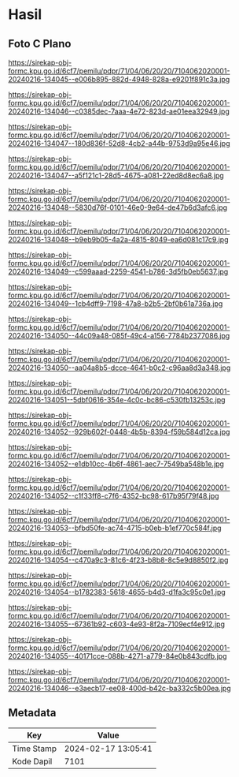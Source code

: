 # Hasil

## Foto C Plano

https://sirekap-obj-formc.kpu.go.id/6cf7/pemilu/pdpr/71/04/06/20/20/7104062020001-20240216-134045--e006b895-882d-4948-828a-e9201f891c3a.jpg

https://sirekap-obj-formc.kpu.go.id/6cf7/pemilu/pdpr/71/04/06/20/20/7104062020001-20240216-134046--c0385dec-7aaa-4e72-823d-ae01eea32949.jpg

https://sirekap-obj-formc.kpu.go.id/6cf7/pemilu/pdpr/71/04/06/20/20/7104062020001-20240216-134047--180d836f-52d8-4cb2-a44b-9753d9a95e46.jpg

https://sirekap-obj-formc.kpu.go.id/6cf7/pemilu/pdpr/71/04/06/20/20/7104062020001-20240216-134047--a5f121c1-28d5-4675-a081-22ed8d8ec6a8.jpg

https://sirekap-obj-formc.kpu.go.id/6cf7/pemilu/pdpr/71/04/06/20/20/7104062020001-20240216-134048--5830d76f-0101-46e0-9e64-de47b6d3afc6.jpg

https://sirekap-obj-formc.kpu.go.id/6cf7/pemilu/pdpr/71/04/06/20/20/7104062020001-20240216-134048--b9eb9b05-4a2a-4815-8049-ea6d081c17c9.jpg

https://sirekap-obj-formc.kpu.go.id/6cf7/pemilu/pdpr/71/04/06/20/20/7104062020001-20240216-134049--c599aaad-2259-4541-b786-3d5fb0eb5637.jpg

https://sirekap-obj-formc.kpu.go.id/6cf7/pemilu/pdpr/71/04/06/20/20/7104062020001-20240216-134049--1cb4dff9-7198-47a8-b2b5-2bf0b61a736a.jpg

https://sirekap-obj-formc.kpu.go.id/6cf7/pemilu/pdpr/71/04/06/20/20/7104062020001-20240216-134050--44c09a48-085f-49c4-a156-7784b2377086.jpg

https://sirekap-obj-formc.kpu.go.id/6cf7/pemilu/pdpr/71/04/06/20/20/7104062020001-20240216-134050--aa04a8b5-dcce-4641-b0c2-c96aa8d3a348.jpg

https://sirekap-obj-formc.kpu.go.id/6cf7/pemilu/pdpr/71/04/06/20/20/7104062020001-20240216-134051--5dbf0616-354e-4c0c-bc86-c530fb13253c.jpg

https://sirekap-obj-formc.kpu.go.id/6cf7/pemilu/pdpr/71/04/06/20/20/7104062020001-20240216-134052--929b602f-0448-4b5b-8394-f59b584d12ca.jpg

https://sirekap-obj-formc.kpu.go.id/6cf7/pemilu/pdpr/71/04/06/20/20/7104062020001-20240216-134052--e1db10cc-4b6f-4861-aec7-7549ba548b1e.jpg

https://sirekap-obj-formc.kpu.go.id/6cf7/pemilu/pdpr/71/04/06/20/20/7104062020001-20240216-134052--c1f33ff8-c7f6-4352-bc98-617b95f79f48.jpg

https://sirekap-obj-formc.kpu.go.id/6cf7/pemilu/pdpr/71/04/06/20/20/7104062020001-20240216-134053--bfbd50fe-ac74-4715-b0eb-b1ef770c584f.jpg

https://sirekap-obj-formc.kpu.go.id/6cf7/pemilu/pdpr/71/04/06/20/20/7104062020001-20240216-134054--c470a9c3-81c6-4f23-b8b8-8c5e9d8850f2.jpg

https://sirekap-obj-formc.kpu.go.id/6cf7/pemilu/pdpr/71/04/06/20/20/7104062020001-20240216-134054--b1782383-5618-4655-b4d3-d1fa3c95c0e1.jpg

https://sirekap-obj-formc.kpu.go.id/6cf7/pemilu/pdpr/71/04/06/20/20/7104062020001-20240216-134055--67361b92-c603-4e93-8f2a-7109ecf4e912.jpg

https://sirekap-obj-formc.kpu.go.id/6cf7/pemilu/pdpr/71/04/06/20/20/7104062020001-20240216-134055--40171cce-088b-4271-a779-84e0b843cdfb.jpg

https://sirekap-obj-formc.kpu.go.id/6cf7/pemilu/pdpr/71/04/06/20/20/7104062020001-20240216-134046--e3aecb17-ee08-400d-b42c-ba332c5b00ea.jpg


## Metadata

| Key        | Value               |
| ---------- | ------------------- |
| Time Stamp | 2024-02-17 13:05:41 |
| Kode Dapil | 7101                |



